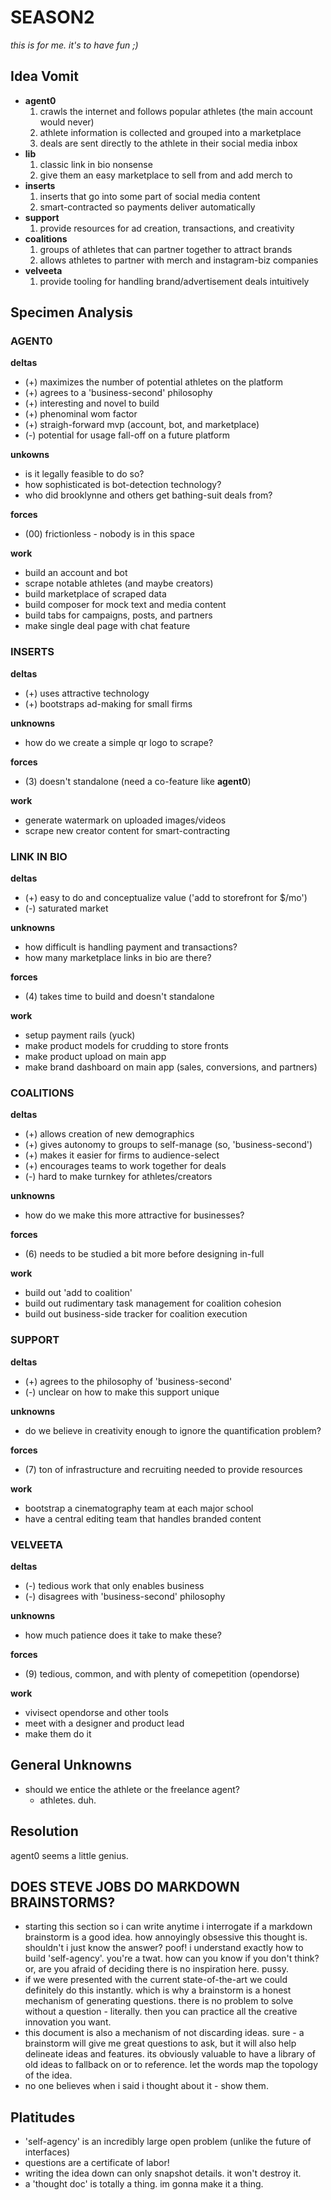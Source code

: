 # SEASON2

*this is for me. it's to have fun ;)*

## Idea Vomit
- **agent0**
    1. crawls the internet and follows popular athletes (the main account would never)
    2. athlete information is collected and grouped into a marketplace
    3. deals are sent directly to the athlete in their social media inbox
- **lib**
    1. classic link in bio nonsense
    2. give them an easy marketplace to sell from and add merch to
- **inserts**
    1. inserts that go into some part of social media content
    2. smart-contracted so payments deliver automatically
- **support**
    1. provide resources for ad creation, transactions, and creativity
- **coalitions** 
    1. groups of athletes that can partner together to attract brands
    2. allows athletes to partner with merch and instagram-biz companies
- **velveeta**
    1. provide tooling for handling brand/advertisement deals intuitively

## Specimen Analysis
### AGENT0
**deltas**
- (+) maximizes the number of potential athletes on the platform
- (+) agrees to a 'business-second' philosophy
- (+) interesting and novel to build
- (+) phenominal wom factor
- (+) straigh-forward mvp (account, bot, and marketplace)
- (-) potential for usage fall-off on a future platform

**unkowns**
- is it legally feasible to do so?
- how sophisticated is bot-detection technology?
- who did brooklynne and others get bathing-suit deals from?

**forces**
- (00) frictionless - nobody is in this space

**work**
- build an account and bot
- scrape notable athletes (and maybe creators)
- build marketplace of scraped data
- build composer for mock text and media content
- build tabs for campaigns, posts, and partners
- make single deal page with chat feature

### INSERTS
**deltas**
- (+) uses attractive technology
- (+) bootstraps ad-making for small firms

**unknowns**
- how do we create a simple qr logo to scrape?

**forces**
- (3) doesn't standalone (need a co-feature like **agent0**)

**work**
- generate watermark on uploaded images/videos
- scrape new creator content for smart-contracting

### LINK IN BIO
**deltas**
- (+) easy to do and conceptualize value ('add to storefront for $/mo')
- (-) saturated market

**unknowns**
- how difficult is handling payment and transactions?
- how many marketplace links in bio are there?

**forces**
- (4) takes time to build and doesn't standalone

**work**
- setup payment rails (yuck)
- make product models for crudding to store fronts
- make product upload on main app
- make brand dashboard on main app (sales, conversions, and partners)  

### COALITIONS
**deltas**
- (+) allows creation of new demographics 
- (+) gives autonomy to groups to self-manage (so, 'business-second')
- (+) makes it easier for firms to audience-select
- (+) encourages teams to work together for deals
- (-) hard to make turnkey for athletes/creators

**unknowns**
- how do we make this more attractive for businesses?

**forces**
- (6) needs to be studied a bit more before designing in-full

**work**
- build out 'add to coalition'
- build out rudimentary task management for coalition cohesion
- build out business-side tracker for coalition execution

### SUPPORT
**deltas**
- (+) agrees to the philosophy of 'business-second'
- (-) unclear on how to make this support unique

**unknowns**
- do we believe in creativity enough to ignore the quantification problem?

**forces**
- (7) ton of infrastructure and recruiting needed to provide resources

**work**
- bootstrap a cinematography team at each major school
- have a central editing team that handles branded content

### VELVEETA
**deltas**
- (-) tedious work that only enables business
- (-) disagrees with 'business-second' philosophy

**unknowns**
- how much patience does it take to make these?

**forces**
- (9) tedious, common, and with plenty of comepetition (opendorse)

**work**
- vivisect opendorse and other tools
- meet with a designer and product lead
- make them do it

## General Unknowns
- should we entice the athlete or the freelance agent?
    - athletes. duh.

## Resolution
agent0 seems a little genius. 

## DOES STEVE JOBS DO MARKDOWN BRAINSTORMS?
- starting this section so i can write anytime i interrogate if a markdown brainstorm is a 
good idea. how annoyingly obsessive this thought is. shouldn't i just know the answer? 
poof! i understand exactly how to build 'self-agency'. you're a twat. how can you know if you
don't think? or, are you afraid of deciding there is no inspiration here. pussy. 
- if we were presented with the current state-of-the-art we could definitely do this instantly. 
which is why a brainstorm is a honest mechanism of generating questions. there is no problem to 
solve without a question - literally. then you can practice all the creative innovation you want. 
- this document is also a mechanism of not discarding ideas. sure - a brainstorm will give me great
questions to ask, but it will also help delineate ideas and features. its obviously valuable to have
a library of old ideas to fallback on or to reference. let the words map the topology of the idea.
- no one believes when i said i thought about it - show them. 

## Platitudes
- 'self-agency' is an incredibly large open problem (unlike the future of interfaces)
- questions are a certificate of labor!
- writing the idea down can only snapshot details. it won't destroy it. 
- a 'thought doc' is totally a thing. im gonna make it a thing. 

